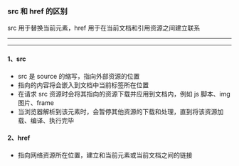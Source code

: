 
### src 和 href 的区别

src 用于替换当前元素，href 用于在当前文档和引用资源之间建立联系

---
---


#### 1、src

- src 是 source 的缩写，指向外部资源的位置
- 指向的内容将会嵌入到文档中当前标签所在位置
- 在请求 src 资源时会将其指向的资源下载并应用到文档内，例如 js 脚本、img 图片、frame
- 当浏览器解析到该元素时，会暂停其他资源的下载和处理，直到将该资源加载、编译、执行完毕

#### 2、href

- 指向网络资源所在位置，建立和当前元素或当前文档之间的链接